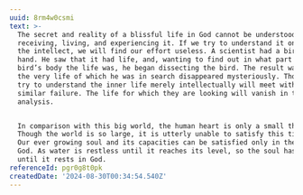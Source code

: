 ```yaml
---
uuid: 8rm4w0csmi
text: >-
  The secret and reality of a blissful life in God cannot be understood without
  receiving, living, and experiencing it. If we try to understand it only with
  the intellect, we will find our effort useless. A scientist had a bird in his
  hand. He saw that it had life, and, wanting to find out in what part of the
  bird’s body the life was, he began dissecting the bird. The result was that
  the very life of which he was in search disappeared mysteriously. Those who
  try to understand the inner life merely intellectually will meet with a
  similar failure. The life for which they are looking will vanish in the
  analysis.


  In comparison with this big world, the human heart is only a small thing.
  Though the world is so large, it is utterly unable to satisfy this tiny heart.
  Our ever growing soul and its capacities can be satisfied only in the infinite
  God. As water is restless until it reaches its level, so the soul has no peace
  until it rests in God.
referenceId: pgr0g8t0pk
createdDate: '2024-08-30T00:34:54.540Z'
---
```


